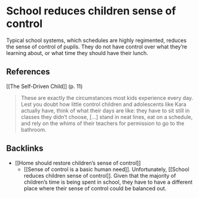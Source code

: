 # School reduces children sense of control
Typical school systems, which schedules are highly regimented, reduces the sense of control of pupils. They do not have control over what they’re learning about, or what time they should have their lunch.

## References
[[The Self-Driven Child]] (p. 11)
> These are exactly the circumstances most kids experience every day. Lest you doubt how little control children and adolescents like Kara actually have, think of what their days are like: they have to sit still in classes they didn’t choose, […] stand in neat lines, eat on a schedule, and rely on the whims of their teachers for permission to go to the bathroom.

## Backlinks
* [[Home should restore children’s sense of control]]
	* [[Sense of control is a basic human need]]. Unfortunately, [[School reduces children sense of control]].  Given that the majority of children’s time is being spent in school, they have to have a different place where their sense of control could be balanced out.

<!-- #evergreen -->

<!-- {BearID:482DFA0F-8D55-478A-873E-340986917654-41464-00004D6AC9E1EB66} -->
